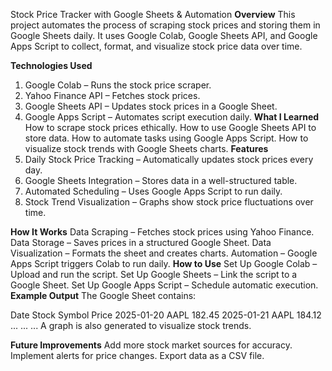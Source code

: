 Stock Price Tracker with Google Sheets & Automation
**Overview**
This project automates the process of scraping stock prices and storing them in Google Sheets daily. It uses Google Colab, Google Sheets API, and Google Apps Script to collect, format, and visualize stock price data over time.

**Technologies Used**
1. Google Colab – Runs the stock price scraper.
2. Yahoo Finance API – Fetches stock prices.
3. Google Sheets API – Updates stock prices in a Google Sheet.
4. Google Apps Script – Automates script execution daily.
**What I Learned**
How to scrape stock prices ethically.
How to use Google Sheets API to store data.
How to automate tasks using Google Apps Script.
How to visualize stock trends with Google Sheets charts.
**Features**
1. Daily Stock Price Tracking – Automatically updates stock prices every day.
2. Google Sheets Integration – Stores data in a well-structured table.
3. Automated Scheduling – Uses Google Apps Script to run daily.
4. Stock Trend Visualization – Graphs show stock price fluctuations over time.

**How It Works**
Data Scraping – Fetches stock prices using Yahoo Finance.
Data Storage – Saves prices in a structured Google Sheet.
Data Visualization – Formats the sheet and creates charts.
Automation – Google Apps Script triggers Colab to run daily.
**How to Use**
Set Up Google Colab – Upload and run the script.
Set Up Google Sheets – Link the script to a Google Sheet.
Set Up Google Apps Script – Schedule automatic execution.
**Example Output**
The Google Sheet contains:

Date	Stock Symbol	Price
2025-01-20	AAPL	182.45
2025-01-21	AAPL	184.12
...	...	...
A graph is also generated to visualize stock trends.

**Future Improvements**
Add more stock market sources for accuracy.
Implement alerts for price changes.
Export data as a CSV file.
